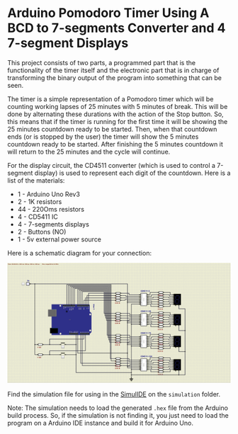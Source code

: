 # Arduino Pomodoro Timer Using A BCD to 7-segments Converter and 4 7-segment Displays
This project consists of two parts, a programmed part that is the functionality of the timer itself and the electronic part that is in charge of transforming the binary output of the program into something that can be seen.

The timer is a simple representation of a Pomodoro timer which will be counting working lapses of 25 minutes with 5 minutes of break. This will be done by alternating these durations with the action of the Stop button. So, this means that if the timer is running for the first time it will be showing the 25 minutes countdown ready to be started. Then, when that countdown ends (or is stopped by the user) the timer will show the 5 minutes countdown ready to be started. After finishing the 5 minutes countdown it will return to the 25 minutes and the cycle will continue.

For the display circuit, the CD4511 converter (which is used to control a 7-segment display) is used to represent each digit of the countdown. Here is a list of the materials:

- 1 - Arduino Uno Rev3
- 2 - 1K resistors
- 44 - 220Oms resistors
- 4 - CD5411 IC
- 4 - 7-segments displays
- 2 - Buttons (NO)
- 1 - 5v external power source

Here is a schematic diagram for your connection:

![Schematic circuit](./assets/schematic.png "Schematic")

Find the simulation file for using in the [SimulIDE](https://simulide.gumroad.com/) on the `simulation` folder.

Note: The simulation needs to load the generated `.hex` file from the Arduino build process. So, if the simulation is not finding it, you just need to load the program on a Arduino IDE instance and build it for Arduino Uno.